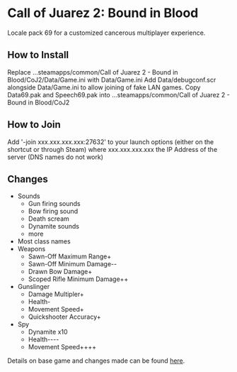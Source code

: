 # Call of Juarez 2: Bound in Blood
Locale pack 69 for a customized cancerous multiplayer experience.

## How to Install
Replace ...steamapps/common/Call of Juarez 2 - Bound in Blood/CoJ2/Data/Game.ini with Data/Game.ini
Add Data/debugconf.scr alongside Data/Game.ini to allow joining of fake LAN games.
Copy Data69.pak and Speech69.pak into ...steamapps/common/Call of Juarez 2 - Bound in Blood/CoJ2

## How to Join
Add '-join xxx.xxx.xxx.xxx:27632' to your launch options (either on the shortcut or through Steam) where xxx.xxx.xxx.xxx the IP Address of the server (DNS names do not work)

## Changes
- Sounds
  - Gun firing sounds
  - Bow firing sound
  - Death scream
  - Dynamite sounds
  - more
- Most class names
- Weapons
  - Sawn-Off Maximum Range+
  - Sawn-Off Minimum Damage--
  - Drawn Bow Damage+
  - Scoped Rifle Minimum Damage++
- Gunslinger
  - Damage Multipler+
  - Health-
  - Movement Speed+
  - Quickshooter Accuracy+
- Spy
  - Dynamite x10
  - Health----
  - Movement Speed++++

Details on base game and changes made can be found [here](https://docs.google.com/spreadsheets/d/1kyl1MVBn95A-9mlR9a86lXmxVeWOlSnEq0oQeT3x2IA/edit?usp=sharing).

